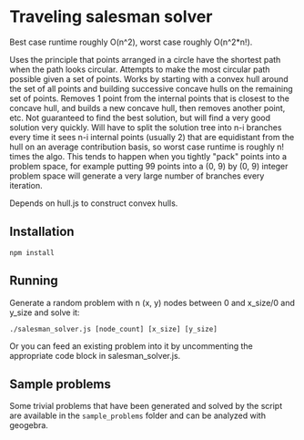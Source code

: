 # Traveling salesman solver

Best case runtime roughly O(n^2), worst case roughly O(n^2*n!).

Uses the principle that points arranged in a circle have the shortest path when the path looks circular. Attempts to make the most circular path possible given a set of points.
Works by starting with a convex hull around the set of all points and building successive concave hulls on the remaining set of points. Removes 1 point from the internal points that is closest to the concave hull, and builds a new concave hull, then removes another point, etc. Not guaranteed to find the best solution, but will find a very good solution very quickly. Will have to split the solution tree into n-i branches every time it sees n-i internal points (usually 2) that are equidistant from the hull on an average contribution basis, so worst case runtime is roughly n! times the algo. This tends to happen when you tightly "pack" points into a problem space, for example putting 99 points into a (0, 9) by (0, 9) integer problem space will generate a very large number of branches every iteration.

Depends on hull.js to construct convex hulls.

## Installation

```
npm install
```

## Running

Generate a random problem with n (x, y) nodes between 0 and x_size/0 and y_size and solve it:

```
./salesman_solver.js [node_count] [x_size] [y_size]
```

Or you can feed an existing problem into it by uncommenting the appropriate code block in salesman_solver.js.


## Sample problems

Some trivial problems that have been generated and solved by the script are available in the `sample_problems` folder and can be analyzed with geogebra.
